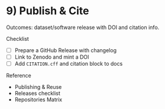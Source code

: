 # 9) Publish & Cite

Outcomes: dataset/software release with DOI and citation info.

Checklist
- [ ] Prepare a GitHub Release with changelog
- [ ] Link to Zenodo and mint a DOI
- [ ] Add `CITATION.cff` and citation block to docs

Reference
- Publishing & Reuse
- Releases checklist
- Repositories Matrix
